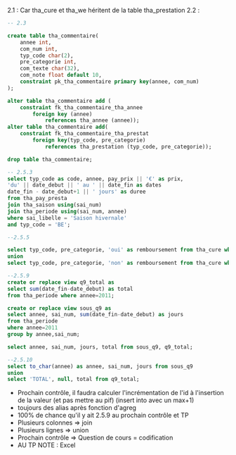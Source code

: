 2.1 : Car tha_cure et tha_we héritent de la table tha_prestation 
2.2 :
```sql
-- 2.3

create table tha_commentaire(
	annee int,
	com_num int,
	typ_code char(2),
	pre_categorie int,
	com_texte char(32),
	com_note float default 10,
	constraint pk_tha_commentaire primary key(annee, com_num)
);

alter table tha_commentaire add (
	constraint fk_tha_commentaire_tha_annee
		foreign key (annee)
			references tha_annee (annee));
alter table tha_commentaire add(
	constraint fk_tha_commentaire_tha_prestat
		foreign key(typ_code, pre_categorie)
			references tha_prestation (typ_code, pre_categorie));

drop table tha_commentaire;

-- 2.5.3
select typ_code as code, annee, pay_prix || '€' as prix,
'du' || date_debut || ' au ' || date_fin as dates
date_fin - date_debut+1 || ' jours' as duree
from tha_pay_presta
join tha_saison using(sai_num)
join tha_periode using(sai_num, annee)
where sai_libelle = 'Saison hivernale'
and typ_code = 'BE';

--2.5.5

select typ_code, pre_categorie, 'oui' as remboursement from tha_cure where cure_rembour = 1
union
select typ_code, pre_categorie, 'non' as remboursement from tha_cure where cure_rembour = 0;

--2.5.9
create or replace view q9_total as
select sum(date_fin-date_debut) as total
from tha_periode where annee=2011;

create or replace view sous_q9 as
select annee, sai_num, sum(date_fin-date_debut) as jours
from tha_periode
where annee=2011
group by annee,sai_num;

select annee, sai_num, jours, total from sous_q9, q9_total;

--2.5.10
select to_char(annee) as annee, sai_num, jours from sous_q9
union
select 'TOTAL', null, total from q9_total;

```

- Prochain contrôle, il faudra calculer l'incrémentation de l'id à l'insertion de la valeur (et pas mettre au pif) (insert into avec un max+1)
- toujours des alias après fonction d'agreg
- 100% de chance qu'il y ait 2.5.9 au prochain contrôle et TP
- Plusieurs colonnes => join
- Plusieurs lignes => union
- Prochain contrôle => Question de cours = codification
- AU TP NOTE : Excel